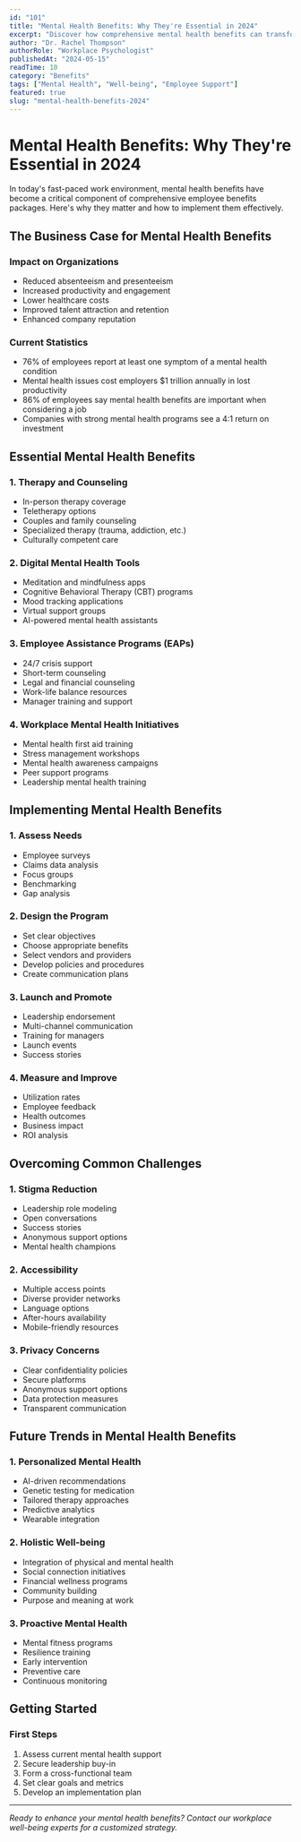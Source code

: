 ```yaml
---
id: "101"
title: "Mental Health Benefits: Why They're Essential in 2024"
excerpt: "Discover how comprehensive mental health benefits can transform your workplace and support employee well-being."
author: "Dr. Rachel Thompson"
authorRole: "Workplace Psychologist"
publishedAt: "2024-05-15"
readTime: 10
category: "Benefits"
tags: ["Mental Health", "Well-being", "Employee Support"]
featured: true
slug: "mental-health-benefits-2024"
---
```


# Mental Health Benefits: Why They're Essential in 2024

In today's fast-paced work environment, mental health benefits have become a critical component of comprehensive employee benefits packages. Here's why they matter and how to implement them effectively.

## The Business Case for Mental Health Benefits

### Impact on Organizations

- Reduced absenteeism and presenteeism
- Increased productivity and engagement
- Lower healthcare costs
- Improved talent attraction and retention
- Enhanced company reputation

### Current Statistics

- 76% of employees report at least one symptom of a mental health condition
- Mental health issues cost employers $1 trillion annually in lost productivity
- 86% of employees say mental health benefits are important when considering a job
- Companies with strong mental health programs see a 4:1 return on investment

## Essential Mental Health Benefits

### 1. Therapy and Counseling

- In-person therapy coverage
- Teletherapy options
- Couples and family counseling
- Specialized therapy (trauma, addiction, etc.)
- Culturally competent care

### 2. Digital Mental Health Tools

- Meditation and mindfulness apps
- Cognitive Behavioral Therapy (CBT) programs
- Mood tracking applications
- Virtual support groups
- AI-powered mental health assistants

### 3. Employee Assistance Programs (EAPs)

- 24/7 crisis support
- Short-term counseling
- Legal and financial counseling
- Work-life balance resources
- Manager training and support

### 4. Workplace Mental Health Initiatives

- Mental health first aid training
- Stress management workshops
- Mental health awareness campaigns
- Peer support programs
- Leadership mental health training

## Implementing Mental Health Benefits

### 1. Assess Needs

- Employee surveys
- Claims data analysis
- Focus groups
- Benchmarking
- Gap analysis

### 2. Design the Program

- Set clear objectives
- Choose appropriate benefits
- Select vendors and providers
- Develop policies and procedures
- Create communication plans

### 3. Launch and Promote

- Leadership endorsement
- Multi-channel communication
- Training for managers
- Launch events
- Success stories

### 4. Measure and Improve

- Utilization rates
- Employee feedback
- Health outcomes
- Business impact
- ROI analysis

## Overcoming Common Challenges

### 1. Stigma Reduction

- Leadership role modeling
- Open conversations
- Success stories
- Anonymous support options
- Mental health champions

### 2. Accessibility

- Multiple access points
- Diverse provider networks
- Language options
- After-hours availability
- Mobile-friendly resources

### 3. Privacy Concerns

- Clear confidentiality policies
- Secure platforms
- Anonymous support options
- Data protection measures
- Transparent communication

## Future Trends in Mental Health Benefits

### 1. Personalized Mental Health

- AI-driven recommendations
- Genetic testing for medication
- Tailored therapy approaches
- Predictive analytics
- Wearable integration

### 2. Holistic Well-being

- Integration of physical and mental health
- Social connection initiatives
- Financial wellness programs
- Community building
- Purpose and meaning at work

### 3. Proactive Mental Health

- Mental fitness programs
- Resilience training
- Early intervention
- Preventive care
- Continuous monitoring

## Getting Started

### First Steps

1. Assess current mental health support
2. Secure leadership buy-in
3. Form a cross-functional team
4. Set clear goals and metrics
5. Develop an implementation plan

---

_Ready to enhance your mental health benefits? Contact our workplace well-being experts for a customized strategy._
